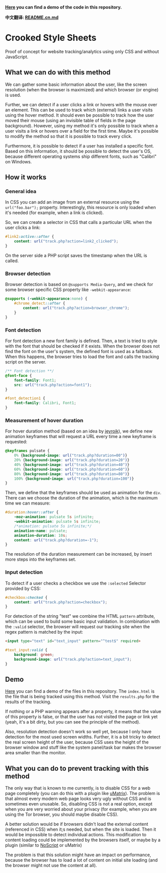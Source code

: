 **[Here](http://crookedss.bplaced.net/) you can find a demo of the code in this repository.**

**中文翻译: [README.cn.md](./docs/README.zh.md)**

# Crooked Style Sheets

Proof of concept for website tracking/analytics using only CSS and without JavaScript.

## What we can do with this method

We can gather some basic information about the user, like the screen resolution (when the browser is maximized) and which browser (or engine) is used.

Further, we can detect if a user clicks a link or hovers with the mouse over an element. This can be used to track which (external) links a user visits using the hover method. It should even be possible to track how the user moved their mouse (using an invisible table of fields in the page background). However, using my method it's only possible to track when a user visits a link or hovers over a field for the first time. Maybe it's possible to modify the method so that it is possible to track every click.

Furthermore, it is possible to detect if a user has installed a specific font. Based on this information, it should be possible to detect the user's OS, because different operating systems ship different fonts, such as "Calibri" on Windows.

## How it works

### General idea

In CSS you can add an image from an external resource using the `url("foo.bar");` property. Interestingly, this resource is only loaded when it's needed (for example, when a link is clicked).

So, we can create a selector in CSS that calls a particular URL when the user clicks a link:

```css
#link2:active::after {
    content: url("track.php?action=link2_clicked");
}
```

On the server side a PHP script saves the timestamp when the URL is called.

### Browser detection

Browser detection is based on `@supports Media-Query`, and we check for some browser specific CSS property like `-webkit-appearance`:

```css
@supports (-webkit-appearance:none) {
    #chrome_detect::after {
        content: url("track.php?action=browser_chrome");
    }
}
```

### Font detection

For font detection a new font family is defined. Then, a text is tried to style with the font that should be checked if it exists. When the browser does not find the font on the user's system, the defined font is used as a fallback. When this happens, the browser tries to load the font and calls the tracking script on the server.

```css
/** Font detection **/
@font-face {
    font-family: Font1;
    src: url("track.php?action=font1");
}

#font_detection1 {
    font-family: Calibri, Font1;
}
```

### Measurement of hover duration

For hover duration method (based on an idea by [jeyroik](https://github.com/jeyroik)), we define new animation keyframes that will request a URL every time a new keyframe is requested:

```css
@keyframes pulsate {
    0% {background-image: url("track.php?duration=00")}
    20% {background-image: url("track.php?duration=20")}
    40% {background-image: url("track.php?duration=40")}
    60% {background-image: url("track.php?duration=60")}
    80% {background-image: url("track.php?duration=80")}
    100% {background-image: url("track.php?duration=100")}
}
```

Then, we define that the keyframes should be used as animation for the `div`. There can we choose the duration of the animation, which is the maximum time we can measure:

```css
#duration:hover::after {
    -moz-animation: pulsate 5s infinite;
    -webkit-animation: pulsate 5s infinite;
    /*animation: pulsate 5s infinite;*/
    animation-name: pulsate;
    animation-duration: 10s;
    content: url("track.php?duration=-1");
}
```

The resolution of the duration measurement can be increased, by insert more steps into the keyframes set.

### Input detection

To detect if a user checks a checkbox we use the `:selected` Selector provided by CSS:

```css
#checkbox:checked {
    content: url("track.php?action=checkbox");
}
```

For detection of the string "test" we combine the HTML `pattern` attribute, which can be used to build some basic input validation. In combination with the `:valid` selector, the browser will request our tracking site when the regex pattern is matched by the input:

```html
<input type="text" id="text_input" pattern="^test$" required>
```

```css
#text_input:valid {
    background: green;
    background-image: url("track.php?action=text_input");
}
```

## Demo

[Here](http://crookedss.bplaced.net/) you can find a demo of the files in this repository. The `index.html` is the file that is being tracked using this method. Visit the `results.php` for the results of the tracking.

If nothing or a PHP warning appears after a property, it means that the value of this property is false, or that the user has not visited the page or link yet (yeah, it's a bit dirty, but you can see the principle of the method).

Also, resolution detection doesn't work so well yet, because I only have detection for the most used screen widths. Further, it is a bit tricky to detect the real screen height of the user, because CSS uses the height of the browser window and stuff like the system panel/task bar makes the browser area smaller than the monitor.

## What you can do to prevent tracking with this method

The only way that is known to me currently, is to disable CSS for a web page completely (you can do this with a plugin like [uMatrix](https://github.com/gorhill/uMatrix)). The problem is that almost every modern web page looks very ugly without CSS and is sometimes even unusable. So, disabling CSS is not a real option, except when you are very worried about your privacy (for example, when you are using the Tor browser, you should maybe disable CSS).

A better solution would be if browsers didn't load the external content (referenced in CSS) when it;s needed, but when the site is loaded. Then it would be impossible to detect individual actions. This modification to content loading could be implemented by the browsers itself, or maybe by a plugin (similar to [NoScript](https://noscript.net/) or uMatrix)

The problem is that this solution might have an impact on performance, because the browser has to load a lot of content on initial site loading (and the browser might not use the content at all).

